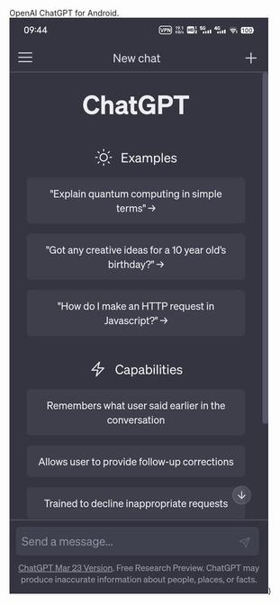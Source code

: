 OpenAI ChatGPT for Android.
![preview picture](https://github.com/moecly/chatgpt-android/blob/main/preview_picture.jpg))
